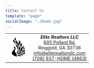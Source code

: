 ```yaml
---
title: Contact Us
template: "page"
socialImage: "./book.jpg"
---
```

<div style="text-align:center">
<table style="margin-left:auto;margin-right:auto;">
  <tr>
    <td><img src="https://raw.githubusercontent.com/charles-hood/redesign-elite-1/master/content/png-icon.png" width="64" height="64" /></td>
    <td><strong><em>Elite Realtors LLC<br /></em></strong>
      <a href="https://maps.apple.com/?address=895%20Pollard%20Rd,%20Ringgold,%20GA%20%2030736,%20United%20States&ll=34.910413,-85.138420&q=895%20Pollard%20Rd&_ext=EiYp9vGG2/JzQUAxIK/UfjhJVcA5dMesNxl1QUBBgP6uBIVIVcBQBA%3D%3D">895 Pollard Rd.</a><br />
Ringgold, GA 30736<br />
<a href="mailto:info@eliterealtorsllc.com">info@eliterealtorsllc.com</a><br />
<a href="tel:7069374663">(706) 937-HOME (4663)</a>
</td>
  </tr>
</table>
</div>
